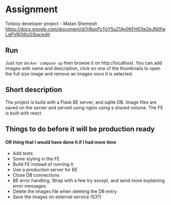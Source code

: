 # Assignment

Tolstoy developer project - Matan Shemesh
https://docs.google.com/document/d/1rBqxPzTgY5uZ1Ay0KFH51te2eJN0fwLqPVROj6zGStw/edit


## Run
Just run `docker compose up`
then browse it on http://localhost. You can add images with name and description, click on one of the thumbnails to open the full size image and remove an images once it is selected.

## Short description
The project is build with a Flask BE server, and sqlite DB. Image files are saved on the server and served using nginx using a shared volume. 
The FE is built with react.

## Things to do before it will be production ready
#### OR thing that I would have done it if I had more time
- Add tests
- Some styling in the FE
- Build FE instead of running it
- Use a production server for BE
- Close DB connections
- BE error handling, Wrap with a few try except, and send more explaining error messages.
- Delete the images file when deleting the DB entry
- Save the images on external service (S3?)
